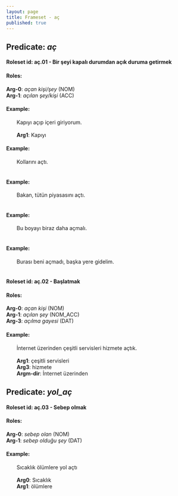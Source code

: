 ```yaml
---
layout: page
title: Frameset - aç
published: true
---
```

<h2>Predicate: <i>aç</i></h2>
<h4>Roleset id: aç.01 - Bir şeyi kapalı durumdan açık duruma getirmek<br>
<h4>Roles:</h4>
<b>Arg-0</b>: <i>açan kişi/şey</i>  (NOM) <br>
<b>Arg-1</b>: <i>açılan şey/kişi</i>  (ACC) <br>
<h4>Example:</h4>
&emsp;&emsp;Kapıyı açıp içeri giriyorum.<br><br>
&emsp;&emsp;<b>Arg1</b>:  Kapıyı<br>

<h4>Example:</h4>
&emsp;&emsp;Kollarını açtı.<br><br>

<h4>Example:</h4>
&emsp;&emsp;Bakan, tütün piyasasını açtı.<br><br>

<h4>Example:</h4>
&emsp;&emsp;Bu boyayı biraz daha açmalı.<br><br>

<h4>Example:</h4>
&emsp;&emsp;Burası beni açmadı, başka yere gidelim.<br><br>

<h4>Roleset id: aç.02 - Başlatmak<br>
<h4>Roles:</h4>
<b>Arg-0</b>: <i>açan kişi</i>  (NOM) <br>
<b>Arg-1</b>: <i>açılan şey</i>  (NOM_ACC) <br>
<b>Arg-3</b>: <i>açılma gayesi</i>  (DAT) <br>
<h4>Example:</h4>
&emsp;&emsp;İnternet üzerinden çeşitli servisleri hizmete açtık.<br><br>
&emsp;&emsp;<b>Arg1</b>:  çeşitli servisleri<br>
&emsp;&emsp;<b>Arg3</b>:  hizmete<br>
&emsp;&emsp;<b>Argm-dir</b>:  İnternet üzerinden<br>

<h2>Predicate: <i>yol_aç</i></h2>
<h4>Roleset id: aç.03 - Sebep olmak<br>
<h4>Roles:</h4>
<b>Arg-0</b>: <i>sebep olan</i>  (NOM) <br>
<b>Arg-1</b>: <i>sebep olduğu şey</i>  (DAT) <br>
<h4>Example:</h4>
&emsp;&emsp;Sıcaklık ölümlere yol açtı<br><br>
&emsp;&emsp;<b>Arg0</b>:  Sıcaklık<br>
&emsp;&emsp;<b>Arg1</b>:  ölümlere<br>


